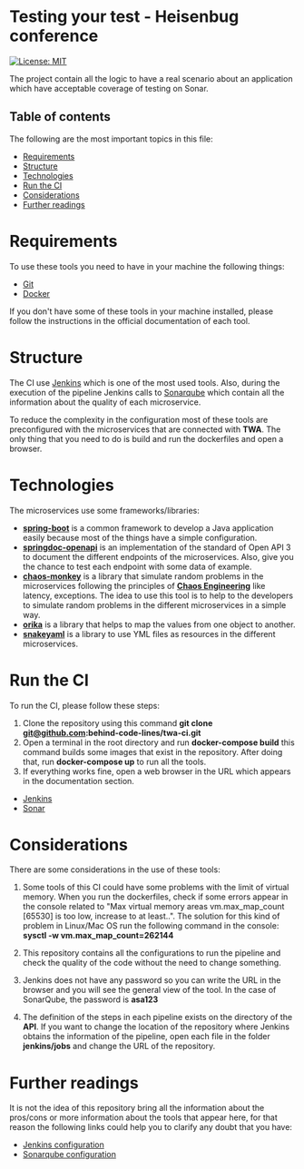 # Testing your test - Heisenbug conference

[![License: MIT](https://img.shields.io/badge/License-MIT-yellow.svg)](https://opensource.org/licenses/MIT)

The project contain all the logic to have a real scenario about an application which have acceptable coverage of testing on Sonar.


## Table of contents

The following are the most important topics in this file:
- [Requirements](#Requirements)
- [Structure](#Structure)
- [Technologies](#pipeline-steps)
- [Run the CI](#run-the-ci)
- [Considerations](#Considerations)
- [Further readings](#further-readings)


# Requirements

To use these tools you need to have in your machine the following things:
- [Git](https://git-scm.com/)
- [Docker](https://www.docker.com/)

If you don't have some of these tools in your machine installed, please follow the instructions in the official documentation of each tool.


# Structure

The CI use [Jenkins](https://www.jenkins.io/) which is one of the most used tools. Also, during the execution of the pipeline Jenkins calls to [Sonarqube](https://www.sonarqube.org/) which contain all the information about the quality of each microservice. 

To reduce the complexity in the configuration most of these tools are preconfigured with the microservices that are connected with **TWA**. The only thing that you need to do is build and run the dockerfiles and open a browser.


# Technologies

The microservices use some frameworks/libraries:
- **[spring-boot](https://spring.io/projects/spring-boot)** is a common framework to develop a Java application easily because most of the things have a simple configuration.
- **[springdoc-openapi](https://springdoc.org/)** is an implementation of the standard of Open API 3 to document the different endpoints of the microservices. Also, give you the chance to test each endpoint with some data of example.
- **[chaos-monkey](https://codecentric.github.io/chaos-monkey-spring-boot/)** is a library that simulate random problems in the microservices following the principles of **[Chaos Engineering](https://www.gremlin.com/community/tutorials/chaos-engineering-the-history-principles-and-practice/)** like latency, exceptions. The idea to use this tool is to help to the developers to simulate random problems in the different microservices in a simple way.
- **[orika](https://orika-mapper.github.io/orika-docs/)** is a library that helps to map the values from one object to another.
- **[snakeyaml](https://bitbucket.org/asomov/snakeyaml/src/master/)** is a library to use YML files as resources in the different microservices.


# Run the CI

To run the CI, please follow these steps:
1. Clone the repository using this command **git clone git@github.com:behind-code-lines/twa-ci.git**
2. Open a terminal in the root directory and run **docker-compose build** this command builds some images that exist in the repository. After doing that, run **docker-compose up** to run all the tools.
3. If everything works fine, open a web browser in the URL which appears in the documentation section.
- [Jenkins](http://localhost:18080/)
- [Sonar](http://localhost:19000/projects)


# Considerations

There are some considerations in the use of these tools:

1. Some tools of this CI could have some problems with the limit of virtual memory. When you run the dockerfiles, check if some errors appear in the console related to "Max virtual memory areas vm.max_map_count [65530] is too low, increase to at least..". The solution for this kind of problem in Linux/Mac OS run the following command in the console:
   **sysctl -w vm.max_map_count=262144** 
   
2. This repository contains all the configurations to run the pipeline and check the quality of the code without the need to change something.
3. Jenkins does not have any password so you can write the URL in the browser and you will see the general view of the tool. In the case of SonarQube, the password is **asa123**
4. The definition of the steps in each pipeline exists on the directory of the **API**. If you want to change the location of the repository where Jenkins obtains the information of the pipeline, open each file in the folder **jenkins/jobs** and change the URL of the repository.


# Further readings

It is not the idea of this repository bring all the information about the pros/cons or more information about the tools that appear here, for that reason the following links could help you to clarify any doubt that you have:

- [Jenkins configuration](https://www.vogella.com/tutorials/Jenkins/article.html)
- [Sonarqube configuration](https://blog.setapp.pl/sonarqube_introduction)
